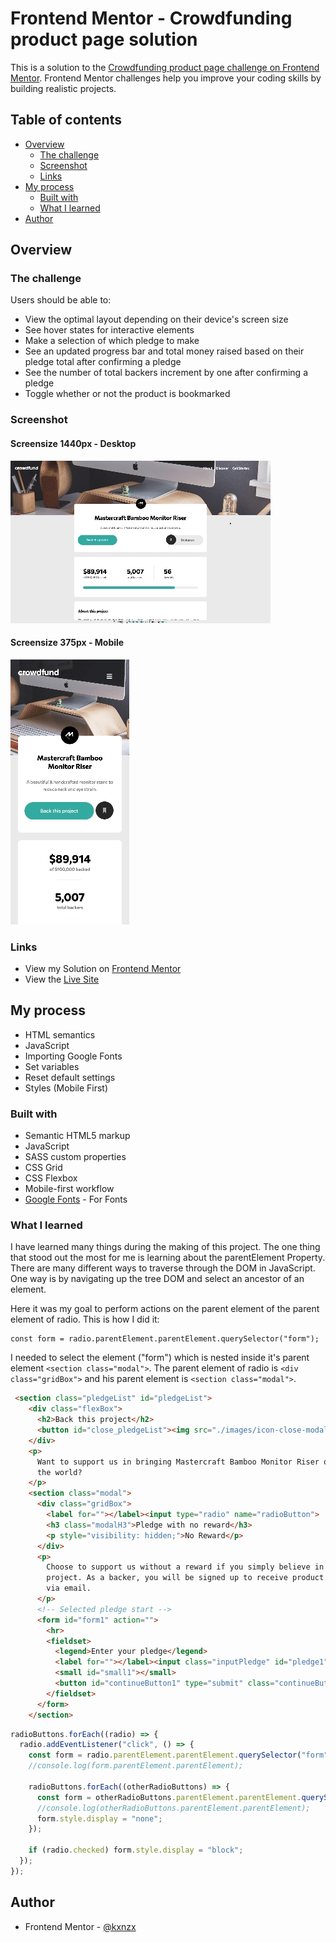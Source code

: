 # Frontend Mentor - Crowdfunding product page solution

This is a solution to the [Crowdfunding product page challenge on Frontend Mentor](https://www.frontendmentor.io/challenges/crowdfunding-product-page-7uvcZe7ZR). Frontend Mentor challenges help you improve your coding skills by building realistic projects. 

## Table of contents

- [Overview](#overview)
  - [The challenge](#the-challenge)
  - [Screenshot](#screenshot)
  - [Links](#links)
- [My process](#my-process)
  - [Built with](#built-with)
  - [What I learned](#what-i-learned)
- [Author](#author)

## Overview

### The challenge

Users should be able to:

- View the optimal layout depending on their device's screen size
- See hover states for interactive elements
- Make a selection of which pledge to make
- See an updated progress bar and total money raised based on their pledge total after confirming a pledge
- See the number of total backers increment by one after confirming a pledge
- Toggle whether or not the product is bookmarked

### Screenshot

#### Screensize 1440px - Desktop

![Desktop](/images/Desktop.gif)

#### Screensize 375px - Mobile

![Mobile](/images/Mobile.gif)

### Links

- View my Solution on [Frontend Mentor](https://www.frontendmentor.io/solutions/crowdfunding-product-page-with-vanilla-js--iPYJMB6Bi)
- View the [Live Site](https://kxnzx.github.io/crowdfunding-product-page/)

## My process

- HTML semantics
- JavaScript
- Importing Google Fonts
- Set variables
- Reset default settings
- Styles (Mobile First)

### Built with

- Semantic HTML5 markup
- JavaScript
- SASS custom properties
- CSS Grid
- CSS Flexbox
- Mobile-first workflow
- [Google Fonts](https://fonts.google.com/) - For Fonts

### What I learned

I have learned many things during the making of this project. The one thing that stood out the most for me is learning about the parentElement Property. There are many different ways to traverse through the DOM in JavaScript. One way is by navigating up the tree DOM and select an ancestor of an element. 

Here it was my goal to perform actions on the parent element of the parent element of radio. This is how I did it:

```JS
const form = radio.parentElement.parentElement.querySelector("form");
```

I needed to select the element ("form") which is nested inside it's parent element ```<section class="modal">```. The parent element of radio is ```<div class="gridBox">``` and his parent element is ```<section class="modal">```. 

```html
 <section class="pledgeList" id="pledgeList">
    <div class="flexBox">
      <h2>Back this project</h2>
      <button id="close_pledgeList"><img src="./images/icon-close-modal.svg" alt="" /></button>
    </div>
    <p>
      Want to support us in bringing Mastercraft Bamboo Monitor Riser out in
      the world?
    </p>
    <section class="modal">
      <div class="gridBox">
        <label for=""></label><input type="radio" name="radioButton">
        <h3 class="modalH3">Pledge with no reward</h3>
        <p style="visibility: hidden;">No Reward</p>
      </div>
      <p>
        Choose to support us without a reward if you simply believe in our
        project. As a backer, you will be signed up to receive product updates
        via email.
      </p>
      <!-- Selected pledge start -->
      <form id="form1" action="">
        <hr>
        <fieldset>
          <legend>Enter your pledge</legend>
          <label for=""></label><input class="inputPledge" id="pledge1" type="text" placeholder="$Custom"></input>
          <small id="small1"></small>
          <button id="continueButton1" type="submit" class="continueButton">Continue</button>
        </fieldset>
      </form>
    </section>
```

```js
radioButtons.forEach((radio) => {
  radio.addEventListener("click", () => {
    const form = radio.parentElement.parentElement.querySelector("form");
    //console.log(form.parentElement.parentElement); 

    radioButtons.forEach((otherRadioButtons) => {
      const form = otherRadioButtons.parentElement.parentElement.querySelector("form");
      //console.log(otherRadioButtons.parentElement.parentElement);
      form.style.display = "none";
    });

    if (radio.checked) form.style.display = "block";
  });
});
```

## Author

- Frontend Mentor - [@kxnzx](https://www.frontendmentor.io/profile/kxnzx)

